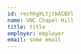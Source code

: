 ```yaml
---
id: rechhgXLtjtkACBXl
name: UNC Chapel Hill
title: title
employer: employer
email: some email
---
```

